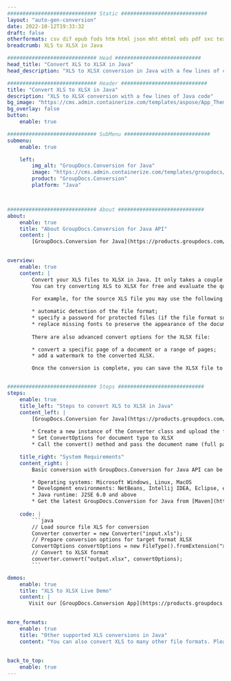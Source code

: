 ```yaml
---
############################# Static ############################
layout: "auto-gen-conversion"
date: 2022-10-12T19:33:32
draft: false
otherformats: csv dif epub fods htm html json mht mhtml ods pdf sxc tex tsv xlam xls xlsb xlsm xlsx xlt xltm xltx xml xps
breadcrumb: XLS to XLSX in Java

############################# Head ############################
head_title: "Convert XLS to XLSX in Java"
head_description: "XLS to XLSX conversion in Java with a few lines of code. Convert over 160 file formats using the GroupDocs document conversion API for Java"

############################# Header ############################
title: "Convert XLS to XLSX in Java"
description: "XLS to XLSX conversion with a few lines of Java code"
bg_image: "https://cms.admin.containerize.com/templates/aspose/App_Themes/V3/images/bg/header1.png"
bg_overlay: false
button:
    enable: true

############################# SubMenu ############################
submenu:
    enable: true

    left:
        img_alt: "GroupDocs.Conversion for Java"
        image: "https://cms.admin.containerize.com/templates/groupdocs/images/product-logos/90x90-noborder/groupdocs-conversion-java.png"
        product: "GroupDocs.Conversion"
        platform: "Java"



############################# About ############################
about:
    enable: true
    title: "About GroupDocs.Conversion for Java API"
    content: |
        [GroupDocs.Conversion for Java](https://products.groupdocs.com/conversion/java/) is an advanced file format conversion API for converting between popular image and document formats such as Microsoft Office, OpenDocument, PDF, HTML, email, CAD. and much more with just a few lines of code. The native API automatically detects the formats of the original documents and offers many options for customizing the converted documents. Along with the function of extracting information from a document, it also supports caching of the conversion results to the local disk by default. However, any type of cache storage can be supported by implementing the appropriate interfaces - Amazon S3, Dropbox, Google Drive, Windows Azure, Reddis, or any others.
    

overview:
    enable: true
    content: |
        Convert your XLS files to XLSX in Java. It only takes a couple of lines of Java code on any platform of your choice, such as Windows, Linux, macOS.
        You can try converting XLS to XLSX for free and evaluate the quality of the conversion results. Along with simple file conversion scripts, you can try more sophisticated options for loading the XLS source file and storing the XLSX output. 
        
        For example, for the source XLS file you may use the following load options:

        * automatic detection of the file format;
        * specify a password for protected files (if the file format supports it);
        * replace missing fonts to preserve the appearance of the document.
        
        There are also advanced convert options for the XLSX file:

        * convert a specific page of a document or a range of pages;
        * add a watermark to the converted XLSX.

        Once the conversion is complete, you can save the XLSX file to your local file path or to any third party storage such as FTP, Amazon S3, Google Drive, Dropbox etc. Please note - to convert XLS to XLSX, you do not need to install any additional software, such as MS Office, Open Office, Adobe Acrobat Reader etc.


############################# Steps ############################
steps:
    enable: true
    title_left: "Steps to convert XLS to XLSX in Java"
    content_left: |
        [GroupDocs.Conversion for Java](https://products.groupdocs.com/conversion/java/) allows developers to easily convert XLS file to XLSX with a few lines of code.
        
        * Create a new instance of the Converter class and upload the file XLS with the full path
        * Set ConvertOptions for document type to XLSX
        * Call the convert() method and pass the document name (full path) and format (XLSX) as a parameter

    title_right: "System Requirements"
    content_right: |
        Basic conversion with GroupDocs.Conversion for Java API can be done with just a few lines of code. Our APIs are supported on all major platforms and operating systems. Before executing the code below, make sure you have the following prerequisites installed on your system.

        * Operating systems: Microsoft Windows, Linux, MacOS
        * Development environments: NetBeans, Intellij IDEA, Eclipse, etc.
        * Java runtime: J2SE 6.0 and above
        * Get the latest GroupDocs.Conversion for Java from [Maven](https://repository.groupdocs.com/webapp/#/artifacts/browse/tree/General/repo/com/groupdocs/groupdocs-conversion)
         
    code: |
        ```java    
        // Load source file XLS for conversion
        Converter converter = new Converter("input.xls");
        // Prepare conversion options for target format XLSX
        ConvertOptions convertOptions = new FileType().fromExtension("xlsx").getConvertOptions();
        // Convert to XLSX format
        converter.convert("output.xlsx", convertOptions);
        ```

demos:
    enable: true
    title: "XLS to XLSX Live Demo"
    content: |
       Visit our [GroupDocs.Conversion App](https://products.groupdocs.app/conversion/family) website and try XLS to XLSX conversion now. The free demo has the following benefits
          

more_formats:
    enable: true
    title: "Other supported XLS conversions in Java"
    content: "You can also convert XLS to many other file formats. Please see the list below."
       
       
back_to_top:
    enable: true
---
```

